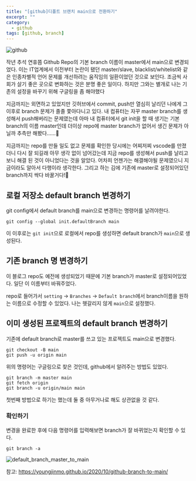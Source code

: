 ```yaml
---
title: "[github]디폴트 브랜치 main으로 전환하기"
excerpt: ""
category:
  - github
tags: [github, branch]
---
```


![github](https://user-images.githubusercontent.com/53068706/107882617-bb35aa80-6f2d-11eb-9c95-a9818e03212c.png)

작년 추석 연휴쯤 Github Repo의 기본 branch 이름이 master에서 main으로 변경되었다. 이는 IT업계에서 이전부터 논란이 됐던 master/slave, blacklist/whitelist와 같은 인종차별적 언어 문제를 개선하려는 움직임의 일환이었던 것으로 보인다. 조금씩 사회가 살기 좋은 곳으로 변화하는 것은 분명 좋은 일이다. 하지만 그와는 별개로 나는 기존의 설정을 바꾸기 위해 구글링을 좀 해야했다

지금까지는 외면하고 있었지만 깃허브에서 commit, push만 열심히 날리던 나에게 그 이후로 branch 문제가 졸졸 쫓아다니고 있다. 내 컴퓨터는 자꾸 master branch를 생성해서 push해버리는 문제였는데 아마 내 컴퓨터에서 git init을 할 때 생기는 기본 branch의 이름 master인데 더이상 repo에 master branch가 없어서 생긴 문제가 아닐까 추측만 해봤다......🤪

지금까지는 repo를 만들 일도 없고 문제를 확인한 당시에는 어찌저찌 vscode를 만졌더니 다시 잘 되길래 아무 생각 없이 넘어갔는데 지금 repo를 생성해서 push를 날리고 보니 해결 된 것이 아니었다는 것을 알았다. 어차피 언젠가는 해결해야될 문제였으니 지금이라도 알아서 다행이라 생각한다. 그리고 하는 김에 기존에 master로 설정되어있던 branch까지 싹다 바꿀거다!👊



## 로컬 저장소 default branch 변경하기

git config에서 default branch를 main으로 변경하는 명령어를 날려야한다.

```
git config --global init.defaultBranch main
```

이 이후로는 `git init`으로 로컬에서 repo를 생성하면 default branch가 `main`으로 생성된다.



## 기존 branch 명 변경하기

이 블로그 repo도 예전에 생성되었기 때문에 기본 branch가 master로 설정되어있었다. 일단 이 이름부터 바꿔주었다. 

repo로 들어가서 `setting` -> `Branches` -> `Default branch`에서 branch이름을 원하는 이름으로 수정할 수 있었다. 나는 헷갈리지 않게 `main`으로 설정했다.



## 이미 생성된 프로젝트의 default branch 변경하기

기존에 default branch로 master를 쓰고 있는 프로젝트도 main으로 변경했다.

```
git checkout -B main
git push -u origin main
```

위의 명령어는 구글링으로 찾은 것인데, github에서 알려주는 방법도 있었다.

```
git branch -m master main
git fetch origin
git branch -u origin/main main
```

첫번째 방법으로 하기는 했는데 둘 중 아무거나로 해도 상관없을 것 같다.

### 확인하기

변경을 완료한 후에 다음 명령어를 입력해보면 branch가 잘 바뀌었는지 확인할 수 있다.

```
git branch -a
```

![default_branch_master_to_main](https://user-images.githubusercontent.com/53068706/107882623-c7ba0300-6f2d-11eb-82f1-2f663e2c12f5.png)

참고: https://youngjinmo.github.io/2020/10/github-branch-to-main/